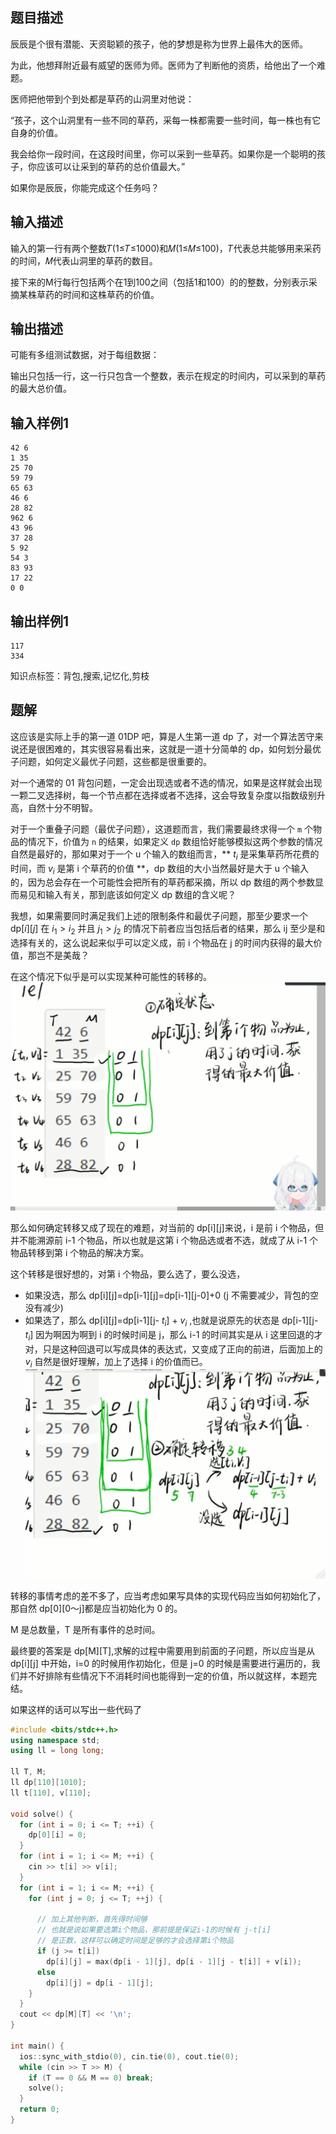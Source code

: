 ## 题目描述

辰辰是个很有潜能、天资聪颖的孩子，他的梦想是称为世界上最伟大的医师。

为此，他想拜附近最有威望的医师为师。医师为了判断他的资质，给他出了一个难题。

医师把他带到个到处都是草药的山洞里对他说：

“孩子，这个山洞里有一些不同的草药，采每一株都需要一些时间，每一株也有它自身的价值。

我会给你一段时间，在这段时间里，你可以采到一些草药。如果你是一个聪明的孩子，你应该可以让采到的草药的总价值最大。”

如果你是辰辰，你能完成这个任务吗？

## 输入描述

输入的第一行有两个整数𝑇(1≤𝑇≤1000)和𝑀(1≤𝑀≤100)，𝑇代表总共能够用来采药的时间，𝑀代表山洞里的草药的数目。

接下来的M行每行包括两个在1到100之间（包括1和100）的的整数，分别表示采摘某株草药的时间和这株草药的价值。

## 输出描述

可能有多组测试数据，对于每组数据：

输出只包括一行，这一行只包含一个整数，表示在规定的时间内，可以采到的草药的最大总价值。

## 输入样例1

```
42 6
1 35
25 70
59 79
65 63
46 6
28 82
962 6
43 96
37 28
5 92
54 3
83 93
17 22
0 0
```

## 输出样例1

```
117
334
```

知识点标签：背包,搜索,记忆化,剪枝


## 题解

这应该是实际上手的第一道 01DP 吧，算是人生第一道 dp 了，对一个算法苦守来说还是很困难的，其实很容易看出来，这就是一道十分简单的 dp，如何划分最优子问题，如何定义最优子问题，这些都是很重要的。

对一个通常的 01 背包问题，一定会出现选或者不选的情况，如果是这样就会出现一颗二叉选择树，每一个节点都在选择或者不选择，这会导致复杂度以指数级别升高，自然十分不明智。

对于一个重叠子问题（最优子问题），这道题而言，我们需要最终求得一个 `m` 个物品的情况下，价值为 `n` 的结果，如果定义 `dp` 数组恰好能够模拟这两个参数的情况自然是最好的，那如果对于一个 u 个输入的数组而言，** $t_i$ 是采集草药所花费的时间，而 $v_i$ 是第 i 个草药的价值 **，dp 数组的大小当然最好是大于 u 个输入的，因为总会存在一个可能性会把所有的草药都采摘，所以 dp 数组的两个参数显而易见和输入有关，那到底该如何定义 dp 数组的含义呢？

我想，如果需要同时满足我们上述的限制条件和最优子问题，那至少要求一个 dp\[$i$]\[$j$] 在 $i_{1}> i_2$ 并且 $j_{1}> j_2$ 的情况下前者应当包括后者的结果，那么 ij 至少是和选择有关的，这么说起来似乎可以定义成，前 i 个物品在 j 的时间内获得的最大价值，那岂不是美哉？

在这个情况下似乎是可以实现某种可能性的转移的。
![image.png](https://raw.githubusercontent.com/MarchPhantasia/pic/main/hexoblog/20240421233156.png)


那么如何确定转移又成了现在的难题，对当前的 dp\[i]\[j]来说，i 是前 i 个物品，但并不能溯源前 i-1 个物品，所以也就是这第 i 个物品选或者不选，就成了从 i-1 个物品转移到第 i 个物品的解决方案。

这个转移是很好想的，对第 i 个物品，要么选了，要么没选，

- 如果没选，那么 dp\[i]\[j]=dp\[i-1]\[j]=dp\[i-1]\[j-0]+0  (j 不需要减少，背包的空没有减少)
- 如果选了，那么 dp\[i]\[j]=dp\[i-1]\[j- $t_i$] + $v_i$ ,也就是说原先的状态是 dp\[i-1]\[j- $t_i$] 因为啊因为啊到 i 的时候时间是 j，那么 i-1 的时间其实是从 i 这里回退的才对，只是这种回退可以写成具体的表达式，又变成了正向的前进，后面加上的 $v_i$ 自然是很好理解，加上了选择 i 的价值而已。
![image.png](https://raw.githubusercontent.com/MarchPhantasia/pic/main/hexoblog/20240421233951.png)

转移的事情考虑的差不多了，应当考虑如果写具体的实现代码应当如何初始化了，那自然 dp\[0]\[0～j]都是应当初始化为 0 的。

M 是总数量，T 是所有事件的总时间。

最终要的答案是 dp\[M]\[T],求解的过程中需要用到前面的子问题，所以应当是从 dp\[i]\[j] 中开始，i=0 的时候用作初始化，但是 j=0 的时候是需要进行遍历的，我们并不好排除有些情况下不消耗时间也能得到一定的价值，所以就这样，本题完结。

如果这样的话可以写出一些代码了
```c++
#include <bits/stdc++.h>
using namespace std;
using ll = long long;

ll T, M;
ll dp[110][1010];
ll t[110], v[110];

void solve() {
  for (int i = 0; i <= T; ++i) {
    dp[0][i] = 0;
  }
  for (int i = 1; i <= M; ++i) {
    cin >> t[i] >> v[i];
  }
  for (int i = 1; i <= M; ++i) {
    for (int j = 0; j <= T; ++j) {
    	
      // 加上其他判断，首先得时间够
      // 也就是说如果要选第i个物品，那前提是保证i-1的时候有 j-t[i]
      // 是正数，这样可以确定时间是足够的才会选择第i个物品
      if (j >= t[i])
        dp[i][j] = max(dp[i - 1][j], dp[i - 1][j - t[i]] + v[i]);
      else
        dp[i][j] = dp[i - 1][j];
    }
  }
  cout << dp[M][T] << '\n';
}

int main() {
  ios::sync_with_stdio(0), cin.tie(0), cout.tie(0);
  while (cin >> T >> M) {
    if (T == 0 && M == 0) break;
    solve();
  }
  return 0;
}
```
